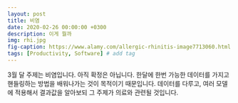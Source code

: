 ```yaml
---
layout: post
title: 비염
date: 2020-02-26 00:00:00 +0300
description: 이게 뭘까
img: rhi.jpg
fig-caption: https://www.alamy.com/allergic-rhinitis-image7713060.html
tags: [Productivity, Software] # add tag
---
```


3월 달 주제는 비염입니다. 아직 확정은 아닙니다. 한달에 한번 가능한 데이터를 가지고 핸들링하는 방법을 배워나가는 것이 목적이기 때문입니다. 데이터를 다루고, 여러 모델에 적용해서 결과값을 알아보되 그 주제가 의료와 관련될 것입니다.
